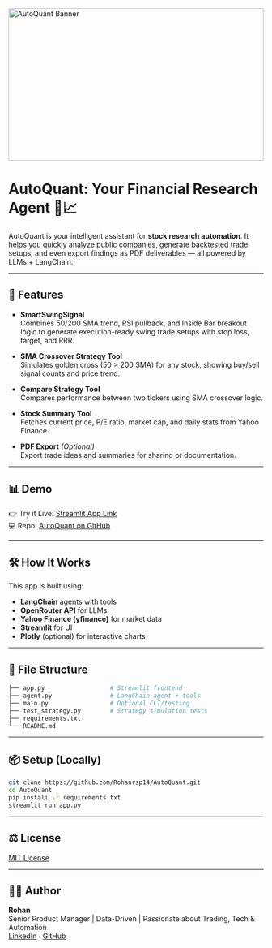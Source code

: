 <img src="AutoQuant.png" alt="AutoQuant Banner" style="width:100%; max-height:300px;" />

# AutoQuant: Your Financial Research Agent 🧠📈

AutoQuant is your intelligent assistant for **stock research automation**. It helps you quickly analyze public companies, generate backtested trade setups, and even export findings as PDF deliverables — all powered by LLMs + LangChain.

---

## 🚀 Features

- **SmartSwingSignal**  
  Combines 50/200 SMA trend, RSI pullback, and Inside Bar breakout logic to generate execution-ready swing trade setups with stop loss, target, and RRR.

- **SMA Crossover Strategy Tool**  
  Simulates golden cross (50 > 200 SMA) for any stock, showing buy/sell signal counts and price trend.

- **Compare Strategy Tool**  
  Compares performance between two tickers using SMA crossover logic.

- **Stock Summary Tool**  
  Fetches current price, P/E ratio, market cap, and daily stats from Yahoo Finance.

- **PDF Export** *(Optional)*  
  Export trade ideas and summaries for sharing or documentation.

---

## 📊 Demo

👉 Try it Live: [Streamlit App Link](https://your-streamlit-app-url)  
💻 Repo: [AutoQuant on GitHub](https://github.com/Rohanrsp14/AutoQuant)

---

## 🛠️ How It Works

This app is built using:

- **LangChain** agents with tools
- **OpenRouter API** for LLMs
- **Yahoo Finance (yfinance)** for market data
- **Streamlit** for UI
- **Plotly** (optional) for interactive charts

---

## 🧱 File Structure

```bash
├── app.py                  # Streamlit frontend
├── agent.py                # LangChain agent + tools
├── main.py                 # Optional CLI/testing
├── test_strategy.py        # Strategy simulation tests
├── requirements.txt
└── README.md
```

---

## 📦 Setup (Locally)

```bash
git clone https://github.com/Rohanrsp14/AutoQuant.git
cd AutoQuant
pip install -r requirements.txt
streamlit run app.py
```

---

## ⚖️ License

[MIT License](LICENSE)

---

## 👨‍💻 Author

**Rohan**  
Senior Product Manager | Data-Driven | Passionate about Trading, Tech & Automation  
[LinkedIn](https://www.linkedin.com/in/your-link) · [GitHub](https://github.com/Rohanrsp14)
